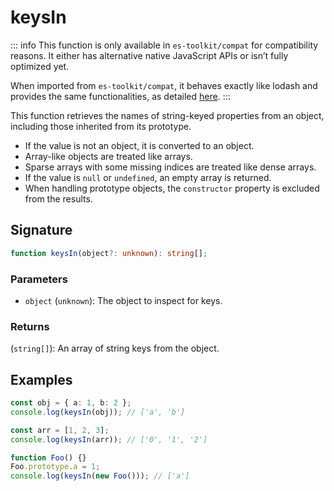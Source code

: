 # keysIn

::: info
This function is only available in `es-toolkit/compat` for compatibility reasons. It either has alternative native JavaScript APIs or isn’t fully optimized yet.

When imported from `es-toolkit/compat`, it behaves exactly like lodash and provides the same functionalities, as detailed [here](../../../compatibility.md).
:::

This function retrieves the names of string-keyed properties from an object, including those inherited from its prototype.

- If the value is not an object, it is converted to an object.
- Array-like objects are treated like arrays.
- Sparse arrays with some missing indices are treated like dense arrays.
- If the value is `null` or `undefined`, an empty array is returned.
- When handling prototype objects, the `constructor` property is excluded from the results.

## Signature

```typescript
function keysIn(object?: unknown): string[];
```

### Parameters

- `object` (`unknown`): The object to inspect for keys.

### Returns

(`string[]`): An array of string keys from the object.

## Examples

```typescript
const obj = { a: 1, b: 2 };
console.log(keysIn(obj)); // ['a', 'b']

const arr = [1, 2, 3];
console.log(keysIn(arr)); // ['0', '1', '2']

function Foo() {}
Foo.prototype.a = 1;
console.log(keysIn(new Foo())); // ['a']
```
